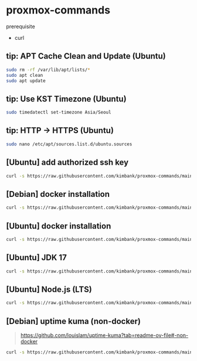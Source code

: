 # proxmox-commands

prerequisite

- curl

## tip: APT Cache Clean and Update (Ubuntu)

```sh
sudo rm -rf /var/lib/apt/lists/*
sudo apt clean
sudo apt update
```

## tip: Use KST Timezone (Ubuntu)

```sh
sudo timedatectl set-timezone Asia/Seoul
```

## tip: HTTP -> HTTPS (Ubuntu)

```sh
sudo nano /etc/apt/sources.list.d/ubuntu.sources
```

## [Ubuntu] add authorized ssh key

```sh
curl -s https://raw.githubusercontent.com/kimbank/proxmox-commands/main/ubuntu-add_authorized_ssh_key.sh | bash
```

## [Debian] docker installation

```sh
curl -s https://raw.githubusercontent.com/kimbank/proxmox-commands/main/debian-docker-installation.sh | bash
```

## [Ubuntu] docker installation

```sh
curl -s https://raw.githubusercontent.com/kimbank/proxmox-commands/main/ubuntu-docker-installation.sh | bash
```

## [Ubuntu] JDK 17

```sh
curl -s https://raw.githubusercontent.com/kimbank/proxmox-commands/main/ubuntu-jdk17.sh | bash
```

## [Ubuntu] Node.js (LTS)

```sh
curl -s https://raw.githubusercontent.com/kimbank/proxmox-commands/main/ubuntu-nodejs.sh | bash
```

## [Debian] uptime kuma (non-docker)

> https://github.com/louislam/uptime-kuma?tab=readme-ov-file#-non-docker

```sh
curl -s https://raw.githubusercontent.com/kimbank/proxmox-commands/main/debian-uptime-kuma.sh | bash
```
